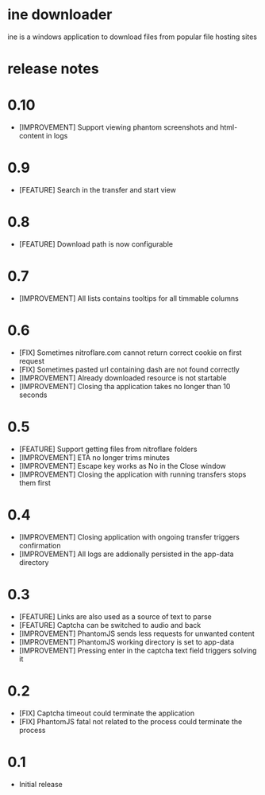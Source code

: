 ine downloader
==============

ine is a windows application to download files from popular file hosting sites

release notes
=============

# 0.10
- [IMPROVEMENT] Support viewing phantom screenshots and html-content in logs

# 0.9
- [FEATURE] Search in the transfer and start view

# 0.8
- [FEATURE] Download path is now configurable

# 0.7
- [IMPROVEMENT] All lists contains tooltips for all timmable columns

# 0.6
- [FIX] Sometimes nitroflare.com cannot return correct cookie on first request
- [FIX] Sometimes pasted url containing dash are not found correctly
- [IMPROVEMENT] Already downloaded resource is not startable
- [IMPROVEMENT] Closing tha application takes no longer than 10 seconds

# 0.5
- [FEATURE] Support getting files from nitroflare folders
- [IMPROVEMENT] ETA no longer trims minutes
- [IMPROVEMENT] Escape key works as No in the Close window
- [IMPROVEMENT] Closing the application with running transfers stops them first

# 0.4
- [IMPROVEMENT] Closing application with ongoing transfer triggers confirmation
- [IMPROVEMENT] All logs are addionally persisted in the app-data directory

# 0.3
- [FEATURE] Links are also used as a source of text to parse
- [FEATURE] Captcha can be switched to audio and back
- [IMPROVEMENT] PhantomJS sends less requests for unwanted content
- [IMPROVEMENT] PhantomJS working directory is set to app-data
- [IMPROVEMENT] Pressing enter in the captcha text field triggers solving it

# 0.2
- [FIX] Captcha timeout could terminate the application
- [FIX] PhantomJS fatal not related to the process could terminate the process

# 0.1
- Initial release